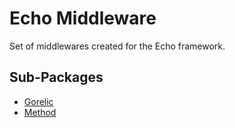 # Echo Middleware

Set of middlewares created for the Echo framework.

## Sub-Packages

* [Gorelic](./gorelic)
* [Method](./gorelic)
